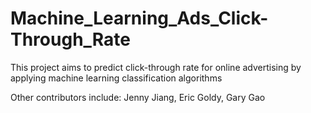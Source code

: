 # Machine_Learning_Ads_Click-Through_Rate
This project aims to predict click-through rate for online advertising by applying machine learning classification algorithms

Other contributors include: Jenny Jiang, Eric Goldy, Gary Gao

